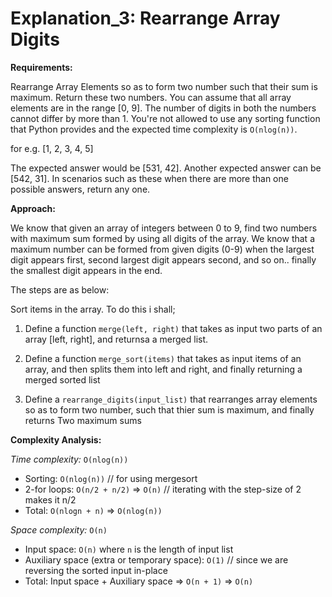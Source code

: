 # Explanation_3: Rearrange Array Digits

**Requirements:**

Rearrange Array Elements so as to form two number such that their sum is maximum. Return these two numbers. You can assume that all array elements are in the range [0, 9]. The number of digits in both the numbers cannot differ by more than 1. You're not allowed to use any sorting function that Python provides and the expected time complexity is `O(nlog(n))`.

for e.g. [1, 2, 3, 4, 5]

The expected answer would be [531, 42]. Another expected answer can be [542, 31]. In scenarios such as these when there are more than one possible answers, return any one.



**Approach:**

We know that given an array of integers between 0 to 9, find two numbers with maximum sum
formed by using all digits of the array. We know that a maximum number can be
formed from given digits (0-9) when the largest digit appears first, second
largest digit appears second, and so on.. finally the smallest digit appears
in the end.

The steps are as below:

Sort items in the array. To do this i shall;

1. Define a function `merge(left, right)` that takes as input two parts of an array [left, right], 
    and returnsa a merged list. 
2. Define a function `merge_sort(items)` that takes as input items of an array, 
    and then splits them into left and right, and finally returning a merged sorted list

3. Define a `rearrange_digits(input_list)` that rearranges array elements so as to form two number,
    such that thier sum is maximum, and finally returns Two maximum sums




**Complexity Analysis:**

*Time complexity:* `O(nlog(n))`

- Sorting: `O(nlog(n))` // for using mergesort
- 2-for loops: `O(n/2 + n/2)` => `O(n)` // iterating with the step-size of 2 makes it n/2
- Total: `O(nlogn + n)` => `O(nlog(n))`

*Space complexity:* `O(n)`

- Input space: `O(n)` where `n` is the length of input list
- Auxiliary space (extra or temporary space): `O(1)` // since we are reversing the sorted input in-place
- Total: Input space + Auxiliary space => `O(n + 1)` => `O(n)`